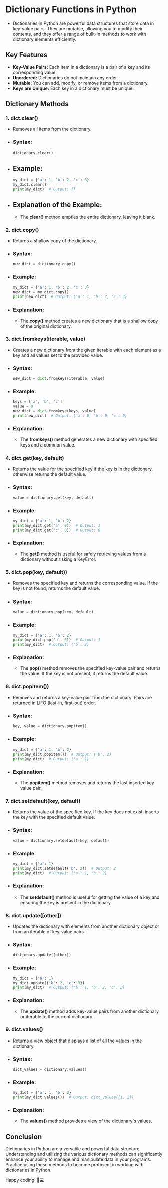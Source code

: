 # Dictionary Functions in Python

- Dictionaries in Python are powerful data structures that store data in key-value pairs. They are mutable, allowing you to modify their contents, and they offer a range of built-in methods to work with dictionary elements efficiently.

## Key Features
- **Key-Value Pairs:** Each item in a dictionary is a pair of a key and its corresponding value.
- **Unordered:** Dictionaries do not maintain any order.
- **Mutable:** You can add, modify, or remove items from a dictionary.
- **Keys are Unique:** Each key in a dictionary must be unique.

## Dictionary Methods
 ### **1. dict.clear()**
 - Removes all items from the dictionary.
 - ### Syntax:
   ```python
   dictionary.clear()
   ```
 - ## Example:

   ```python
   my_dict = {'a': 1, 'b': 2, 'c': 3}
   my_dict.clear()
   print(my_dict)  # Output: {}
   ```
 - ## Explanation of the Example:
   - The **clear()** method empties the entire dictionary, leaving it blank.

### 2. **dict.copy()**
 - Returns a shallow copy of the dictionary.
 - ### Syntax:
    ```python
    new_dict = dictionary.copy()
    ```

 - ### Example:
    ```python
    my_dict = {'a': 1, 'b': 2, 'c': 3}
    new_dict = my_dict.copy()
    print(new_dict)  # Output: {'a': 1, 'b': 2, 'c': 3}
    ```

 - ### Explanation:
     - The **copy()** method creates a new dictionary that is a shallow copy of the original dictionary.

### **3. dict.fromkeys(iterable, value)**
 - Creates a new dictionary from the given iterable with each element as a key and all values set to the provided value.
 - ### Syntax:
    ```python
    new_dict = dict.fromkeys(iterable, value)
    ```
 - ### Example:
    ```python
    keys = ['a', 'b', 'c']
    value = 0
    new_dict = dict.fromkeys(keys, value)
    print(new_dict)  # Output: {'a': 0, 'b': 0, 'c': 0}
    ```
 - ### Explanation:
     - The **fromkeys()** method generates a new dictionary with specified keys and a common value.

### **4. dict.get(key, default)**
 - Returns the value for the specified key if the key is in the dictionary, otherwise returns the default value.
 - ### Syntax:
    ```python
    value = dictionary.get(key, default)
    ```

 - ### Example:
    ```python
    my_dict = {'a': 1, 'b': 2}
    print(my_dict.get('a', 0))  # Output: 1
    print(my_dict.get('c', 0))  # Output: 0
    ```
 - ### Explanation:
     - The **get()** method is useful for safely retrieving values from a dictionary without risking a KeyError.

  ### **5. dict.pop(key, default))**
   - Removes the specified key and returns the corresponding value. If the key is not found, returns the default value.

 - ### Syntax:
    ```python
    value = dictionary.pop(key, default)
    ```
 - ### Example:
    ```python
    my_dict = {'a': 1, 'b': 2}
    print(my_dict.pop('a', 0))  # Output: 1
    print(my_dict)  # Output: {'b': 2}
    ```

 - ### Explanation:
    - The **pop()** method removes the specified key-value pair and returns the value. If the key is not present, it returns the default value.

  ### **6. dict.popitem())**
   - Removes and returns a key-value pair from the dictionary. Pairs are returned in LIFO (last-in, first-out) order.

 - ### Syntax:
    ```python
    key, value = dictionary.popitem()
    ```
 - ### Example:
    ```python
    my_dict = {'a': 1, 'b': 2}
    print(my_dict.popitem())  # Output: ('b', 2)
    print(my_dict)  # Output: {'a': 1}
    ```

 - ### Explanation:
    - The **popitem()** method removes and returns the last inserted key-value pair.

  ### **7. dict.setdefault(key, default)**
   - Returns the value of the specified key. If the key does not exist, inserts the key with the specified default value.

 - ### Syntax:
    ```python
    value = dictionary.setdefault(key, default)
    ```
 - ### Example:
    ```python
    my_dict = {'a': 1}
    print(my_dict.setdefault('b', 2))  # Output: 2
    print(my_dict)  # Output: {'a': 1, 'b': 2}
    ```

 - ### Explanation:
    - The **setdefault()** method is useful for getting the value of a key and ensuring the key is present in the dictionary.
    
  ### **8. dict.update([other])**
   - Updates the dictionary with elements from another dictionary object or from an iterable of key-value pairs.

 - ### Syntax:
    ```python
    dictionary.update([other])
    ```
 - ### Example:
    ```python
    my_dict = {'a': 1}
    my_dict.update({'b': 2, 'c': 3})
    print(my_dict)  # Output: {'a': 1, 'b': 2, 'c': 3}
    ```

 - ### Explanation:
    - The **update()** method adds key-value pairs from another dictionary or iterable to the current dictionary.

  ### **9. dict.values()**
   - Returns a view object that displays a list of all the values in the dictionary.

 - ### Syntax:
    ```python
    dict_values = dictionary.values()
    ```
 - ### Example:
    ```python
    my_dict = {'a': 1, 'b': 2}
    print(my_dict.values())  # Output: dict_values([1, 2])
    ```

 - ### Explanation:
    - The **values()** method provides a view of the dictionary's values.

## Conclusion
Dictionaries in Python are a versatile and powerful data structure. Understanding and utilizing the various dictionary methods can significantly enhance your ability to manage and manipulate data in your programs. Practice using these methods to become proficient in working with dictionaries in Python.

Happy coding! 🐍💻
